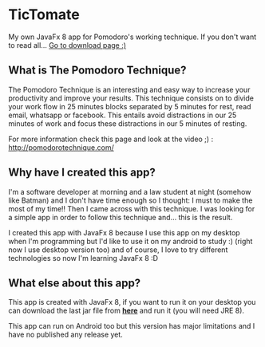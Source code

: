 # TicTomate
My own JavaFx 8 app for Pomodoro's working technique.
If you don't want to read all... [Go to download page :)](https://github.com/hektor7/TicTomate/releases)

## What is The Pomodoro Technique?

The Pomodoro Technique is an interesting and easy way to increase your productivity and improve your results. This technique consists on to divide your work flow in 25 minutes blocks separated by 5 minutes for rest, read email, whatsapp or facebook. This entails avoid distractions in our 25 minutes of work and focus these distractions in our 5 minutes of resting.

For more information check this page and look at the video ;) : http://pomodorotechnique.com/

## Why have I created this app?

I'm a software developer at morning and a law student at night (somehow like Batman) and I don't have time enough so I thought: I must to make the most of my  time!! Then I came across with this technique. I was looking for a simple app in order to follow this technique and... this is the result. 

I created this app with JavaFx 8 because I use this app on my desktop when I'm programming but I'd like to use it on my android to study :) (right now I use desktop version too) and of course, I love to try different technologies so now I'm learning JavaFx 8 :D

## What else about this app?

This app is created with JavaFx 8, if you want to run it on your desktop you can download the last jar file from **[here](https://github.com/hektor7/TicTomate/releases)** and run it (you will need JRE 8).

This app can run on Android too but this version has major limitations and I have no published any release yet.
